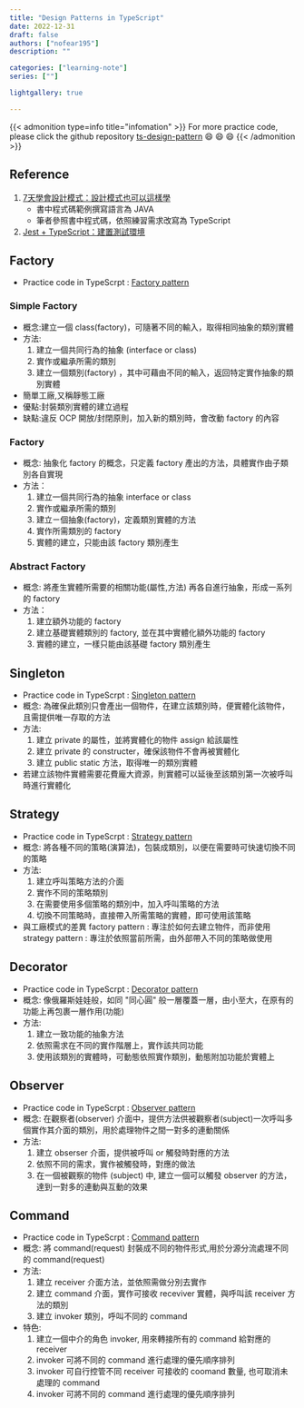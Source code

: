 ```yaml
---
title: "Design Patterns in TypeScript"
date: 2022-12-31
draft: false
authors: ["nofear195"]
description: ""

categories: ["learning-note"]
series: [""]

lightgallery: true

---
```


{{< admonition type=info title="infomation"  >}}
For more practice code, please click the github repository [ts-design-pattern](https://github.com/nofear195/ts-design-pattern) :smile: :smile: :smile:
{{< /admonition >}}

## Reference

1. [7天學會設計模式：設計模式也可以這樣學](https://www.drmaster.com.tw/Bookinfo.asp?BookID=MP22251)
    - 書中程式碼範例撰寫語言為 JAVA
    - 筆者參照書中程式碼，依照練習需求改寫為 TypeScript
2. [Jest + TypeScript：建置測試環境](https://titangene.github.io/article/jest-typescript.html)

## Factory

- Practice code in TypeScrpt : [Factory pattern](https://github.com/nofear195/ts-design-pattern/tree/main/src/factory)

### Simple Factory

- 概念:建立一個 class(factory)，可隨著不同的輸入，取得相同抽象的類別實體
- 方法:
    1. 建立一個共同行為的抽象 (interface or class)
    2. 實作或繼承所需的類別
    3. 建立一個類別(factory) ，其中可藉由不同的輸入，返回特定實作抽象的類別實體
- 簡單工廠,又稱靜態工廠
- 優點:封裝類別實體的建立過程
- 缺點:違反 OCP 開放/封閉原則，加入新的類別時，會改動 factory 的內容

### Factory

- 概念: 抽象化 factory 的概念，只定義 factory 產出的方法，具體實作由子類別各自實現
- 方法：
    1. 建立一個共同行為的抽象 interface or class
    2. 實作或繼承所需的類別
    3. 建立ㄧ個抽象(factory)，定義類別實體的方法
    4. 實作所需類別的 factory
    5. 實體的建立，只能由該 factory 類別產生

### Abstract Factory

- 概念: 將產生實體所需要的相關功能(屬性,方法) 再各自進行抽象，形成一系列的 factory
- 方法：
    1. 建立額外功能的 factory
    2. 建立基礎實體類別的 factory, 並在其中實體化額外功能的 factory
    3. 實體的建立，一樣只能由該基礎 factory 類別產生

## Singleton

- Practice code in TypeScrpt : [Singleton pattern](https://github.com/nofear195/ts-design-pattern/tree/main/src/factory)
- 概念: 為確保此類別只會產出一個物件，在建立該類別時，便實體化該物件，且需提供唯一存取的方法
- 方法:
    1. 建立 private 的屬性，並將實體化的物件 assign 給該屬性
    2. 建立 private 的 constructer，確保該物件不會再被實體化
    3. 建立 public static 方法，取得唯一的類別實體
- 若建立該物件實體需要花費龐大資源，則實體可以延後至該類別第一次被呼叫時進行實體化

## Strategy

- Practice code in TypeScrpt : [Strategy pattern](https://github.com/nofear195/ts-design-pattern/tree/main/src/strategy)
- 概念: 將各種不同的策略(演算法)，包裝成類別，以便在需要時可快速切換不同的策略
- 方法:
    1. 建立呼叫策略方法的介面
    2. 實作不同的策略類別
    3. 在需要使用多個策略的類別中，加入呼叫策略的方法
    4. 切換不同策略時，直接帶入所需策略的實體，即可使用該策略
- 與工廠模式的差異
    factory pattern : 專注於如何去建立物件，而非使用
    strategy pattern : 專注於依照當前所需，由外部帶入不同的策略做使用

## Decorator

- Practice code in TypeScrpt : [Decorator pattern](https://github.com/nofear195/ts-design-pattern/tree/main/src/decorator)
- 概念: 像俄羅斯娃娃般，如同 "同心圓" 般一層覆蓋一層，由小至大，在原有的功能上再包裹一層作用(功能)
- 方法:
    1. 建立一致功能的抽象方法
    2. 依照需求在不同的實作階層上，實作該共同功能
    3. 使用該類別的實體時，可動態依照實作類別，動態附加功能於實體上

## Observer

- Practice code in TypeScrpt : [Observer pattern](https://github.com/nofear195/ts-design-pattern/tree/main/src/observer)
- 概念: 在觀察者(observer) 介面中，提供方法供被觀察者(subject)一次呼叫多個實作其介面的類別，用於處理物件之間一對多的連動關係
- 方法:
    1. 建立 obserser 介面，提供被呼叫 or 觸發時對應的方法
    2. 依照不同的需求，實作被觸發時，對應的做法
    3. 在一個被觀察的物件 (subject) 中, 建立一個可以觸發 observer 的方法，達到一對多的連動與互動的效果

## Command

- Practice code in TypeScrpt : [Command pattern](https://github.com/nofear195/ts-design-pattern/tree/main/src/command)
- 概念: 將 command(request) 封裝成不同的物件形式,用於分源分流處理不同的 command(request)
- 方法:
    1. 建立 receiver 介面方法，並依照需做分別去實作
    2. 建立 command 介面，實作可接收 receviver 實體，與呼叫該 receiver 方法的類別
    3. 建立 invoker 類別，呼叫不同的 command
- 特色:
    1. 建立一個中介的角色 invoker, 用來轉接所有的 command 給對應的 receiver
    2. invoker 可將不同的 command 進行處理的優先順序排列
    3. invoker 可自行控管不同 receiver 可接收的 coomand 數量, 也可取消未處理的 command
    4. invoker 可將不同的 command 進行處理的優先順序排列
